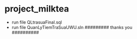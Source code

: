 # project_milktea
- run file QLtrasuaFinal.sql
- run file QuanLyTiemTraSuaUWU.sln
######### thanks you ##########

